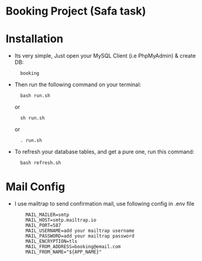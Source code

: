 # Booking Project (Safa task)

# Installation

-   Its very simple, Just open your MySQL Client (i.e PhpMyAdmin) &amp; create DB:

          booking

-   Then run the following command on your terminal:

          bash run.sh

    or

          sh run.sh

    or

          . run.sh

-   To refresh your database tables, and get a pure one, run this command:

          bash refresh.sh

# Mail Config

-   I use mailtrap to send confirmation mail, use following config in .env file

            MAIL_MAILER=smtp
            MAIL_HOST=smtp.mailtrap.io
            MAIL_PORT=587
            MAIL_USERNAME=add your mailtrap username
            MAIL_PASSWORD=add your mailtrap password
            MAIL_ENCRYPTION=tls
            MAIL_FROM_ADDRESS=booking@email.com
            MAIL_FROM_NAME="${APP_NAME}"
